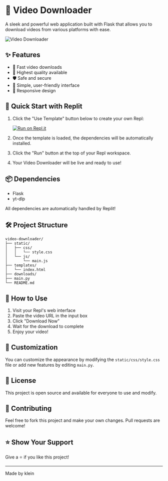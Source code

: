 
# 🎥 Video Downloader

A sleek and powerful web application built with Flask that allows you to download videos from various platforms with ease.

![Video Downloader](https://i.imgur.com/iee8blG.jpeg)

## ✨ Features

- 🚀 Fast video downloads
- 💎 Highest quality available
- 🛡️ Safe and secure
- 🎯 Simple, user-friendly interface
- 📱 Responsive design

## 🚀 Quick Start with Replit

1. Click the "Use Template" button below to create your own Repl:
   
   [![Run on Repl.it](https://replit.com/badge/github/username/video-downloader)](https://replit.com/@replit/Flask)

2. Once the template is loaded, the dependencies will be automatically installed.

3. Click the "Run" button at the top of your Repl workspace.

4. Your Video Downloader will be live and ready to use!

## 📦 Dependencies

- Flask
- yt-dlp

All dependencies are automatically handled by Replit!

## 🛠️ Project Structure

```
video-downloader/
├── static/
│   ├── css/
│   │   └── style.css
│   └── js/
│       └── main.js
├── templates/
│   └── index.html
├── downloads/
├── main.py
└── README.md
```

## 🌟 How to Use

1. Visit your Repl's web interface
2. Paste the video URL in the input box
3. Click "Download Now"
4. Wait for the download to complete
5. Enjoy your video!

## 🎨 Customization

You can customize the appearance by modifying the `static/css/style.css` file or add new features by editing `main.py`.

## 📝 License

This project is open source and available for everyone to use and modify.

## 🤝 Contributing

Feel free to fork this project and make your own changes. Pull requests are welcome!

## ⭐ Show Your Support

Give a ⭐️ if you like this project!

---
Made by klein
